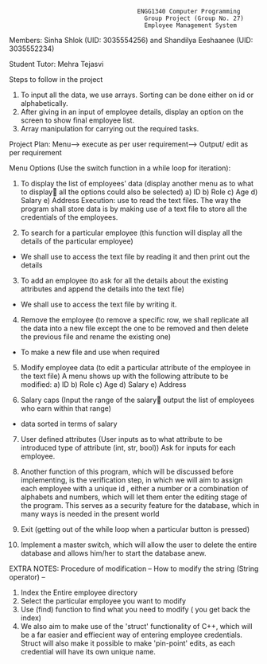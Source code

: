                                         ENGG1340 Computer Programming 
                                          Group Project (Group No. 27)
                                          Employee Management System

Members: 
Sinha Shlok (UID: 3035554256) and Shandilya Eeshaanee (UID: 3035552234)

Student Tutor: Mehra Tejasvi

Steps to follow in the project
1.	To input all the data, we use arrays. Sorting can be done either on id or alphabetically. 
2.	After giving in an input of employee details, display an option on the screen to show final employee list.
3.	Array manipulation for carrying out the required tasks.

Project Plan:
Menu--> execute as per user requirement--> Output/ edit as per requirement

Menu Options (Use the switch function in a while loop for iteration):
1.	To display the list of employees’ data (display another menu as to what to display all the options could also be selected)
a)	ID
b)	Role
c)	Age
d)	Salary
e)	Address
Execution: use <fstream> to read the text files. The way the program shall store data is by making use of a text file to store all the credentials of the employees.

2.	To search for a particular employee (this function will display all the details of the particular employee)
-	We shall use <fstream> to access the text file by reading it and then print out the details

3.	To add an employee (to ask for all the details about the existing attributes and append the details into the text file)
-	We shall use <fstream> to access the text file by writing it.

4.	Remove the employee (to remove a specific row, we shall replicate all the data into a new file except the one to be removed and then delete the previous file and rename the existing one)
-	To make a new file and use <fstream> when required

5.	Modify employee data (to edit a particular attribute of the employee in the text file)
A menu shows up with the following attribute to be modified:
a)	ID
b)	Role
c)	Age
d)	Salary
e)	Address

6.	Salary caps (Input the range of the salary output the list of employees who earn within that range)
-	data sorted in terms of salary

7.	User defined attributes (User inputs as to what attribute to be introduced type of attribute (int, str, bool))
Ask for inputs for each employee.

8. Another function of this program, which will be discussed before implementing, is the verification step, in which we will aim to assign each employee with a unique id , either a number or a combination of alphabets and numbers, which will let them enter the editing stage of the program. This serves as a security feature for the database, which in many ways is needed in the present world

9.	Exit (getting out of the while loop when a particular button is pressed)

10. Implement a master switch, which will allow the user to delete the entire database and allows him/her to start the database anew. 



EXTRA NOTES:
Procedure of modification – 
How to modify the string (String operator) – 
1. Index the Entire employee directory
2. Select the particular employee you want to modify
3. Use (find) function to find what you need to modify ( you get back the index)
4. We also aim to make use of the 'struct' functionality of C++, which will be a far easier and effiecient way of entering employee credentials. Struct will also make it possible to make 'pin-point' edits, as each credential will have its own unique name. 
